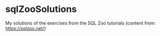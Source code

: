 # sqlZooSolutions
My solutions of the exercises from the SQL Zoo tutorials (content from: https://sqlzoo.net/)
